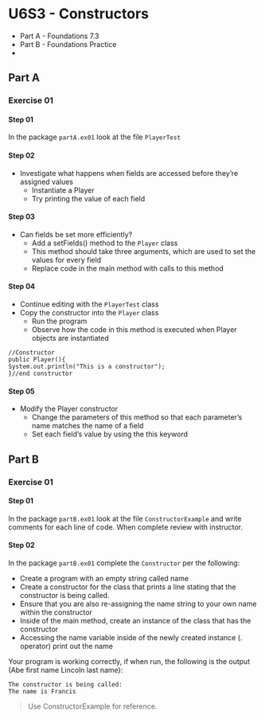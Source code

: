 # U6S3 - Constructors

* Part A - Foundations 7.3
* Part B - Foundations Practice
* 
## Part A

### Exercise 01

#### Step 01

In the package `partA.ex01` look at the file `PlayerTest` 

#### Step 02
* Investigate what happens when fields are accessed
before they’re assigned values
  * Instantiate a Player
  * Try printing the value of each field

#### Step 03
* Can fields be set more efficiently?
  * Add a setFields() method to the `Player` class
  * This method should take three arguments, which are used to
  set the values for every field
  * Replace code in the main method with calls to this method

#### Step 04
* Continue editing with the `PlayerTest` class
* Copy the constructor into the `Player` class
  * Run the program
  * Observe how the code in this method is executed when
  Player objects are instantiated

```
//Constructor
public Player(){
System.out.println("This is a constructor");
}//end constructor

```
#### Step 05
* Modify the Player constructor
  * Change the parameters of this method so that each
    parameter’s name matches the name of a field
  * Set each field’s value by using the this keyword

## Part B

### Exercise 01

#### Step 01

In the package `partB.ex01` look at the file `ConstructorExample` and write comments for each line of code. When complete review with instructor.

#### Step 02

In the package `partB.ex01` complete the `Constructor` per the following:

* Create a program with an empty string called name
* Create a constructor for the class that prints a line stating that the constructor is being called.
* Ensure that you are also re-assigning the name string to your own name within the constructor
* Inside of the main method, create an instance of the class that has the constructor
* Accessing the name variable inside of the newly created instance (. operator) print out the name

Your program is working correctly, if when run, the following is the output (Abe first name Lincoln last name):

```
The constructor is being called:
The name is Francis

```

> Use ConstructorExample for reference.

